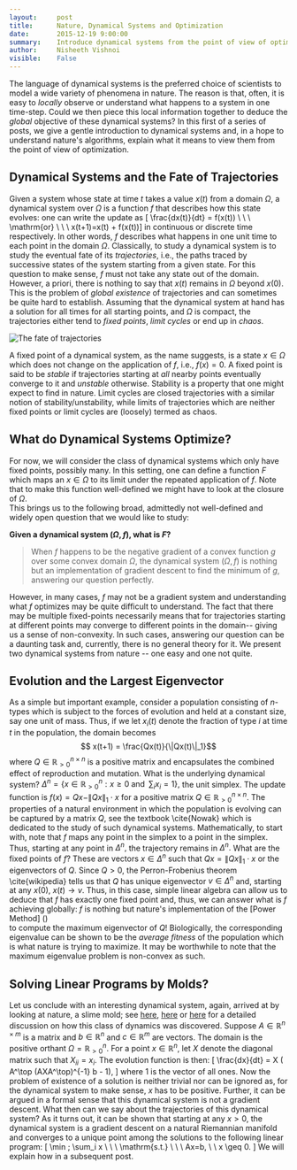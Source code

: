 ```yaml
---
layout:     post
title:      Nature, Dynamical Systems and Optimization
date:       2015-12-19 9:00:00
summary:    Introduce dynamical systems from the point of view of optimization using examples from nature. 
author:     Nisheeth Vishnoi
visible:    False
---
```


The language of dynamical systems is the preferred choice of scientists to model a wide variety of phenomena in nature. The reason is  that, often, it is easy to  *locally* observe or understand what happens to a system in one time-step. Could we then piece this local information together to deduce the  *global* objective of these dynamical systems? 
In this first of a series of posts,  we give a gentle introduction to dynamical systems and, in a hope to understand nature's algorithms, explain what it means to view them from the point of view of optimization.


## Dynamical Systems and the Fate of Trajectories
 Given a system whose state at time $t$ takes a value $x(t)$ from a domain $\Omega,$ a dynamical system over $\Omega$ is a function $f$ that describes how this state evolves: one can write the update as 
\[ \frac{dx(t)}{dt} = f(x(t))    \ \ \  \mathrm{or} \ \ \ x(t+1)=x(t) + f(x(t))\] 
 in continuous or discrete time respectively.
In other words, $f$ describes  what happens  in one unit time to each point in the domain $\Omega.$ 
Classically, to study a dynamical system is to study  the eventual fate of its *trajectories*, i.e., the paths traced by successive states of the system starting from a given state. For this question to make sense, $f$ must not take any state out of the domain. However,  a priori, 
there is nothing to say that $x(t)$ remains in $\Omega$ beyond $x(0).$ 
This is the problem of  *global existence* of trajectories and can sometimes be quite hard  to establish.
Assuming that the dynamical system at hand has a solution for all times   for all starting points, 
and $\Omega$ is compact, the trajectories either tend to  *fixed points*, *limit cycles* or end up in  *chaos*.  

![The fate of trajectories](trajectories.jpg) 
 
  
  A fixed point of a dynamical system, as the name suggests, is a state $x \in \Omega$ which does not change on the application of $f$, i.e.,  $f(x)=0.$ 
 A  fixed point is said to be *stable* if trajectories starting at *all* nearby points eventually converge to it and *unstable* otherwise. Stability is a property that one might expect to find in nature. Limit cycles are closed trajectories with a similar notion of stability/unstability, while limits of trajectories which are neither fixed points or limit cycles are (loosely) termed as chaos. 

## What do Dynamical Systems Optimize?   

 For now, we will consider the class of dynamical systems which only have fixed points, possibly many. In this setting, one can define a function $F$ which maps an  $x \in \Omega$  to its limit under the repeated application of $f.$ Note that to make this function well-defined we might have to look at the closure of $\Omega.$  
This brings us to  the following broad,  admittedly not well-defined and widely open question that we would like to study: 

**Given a dynamical system $(\Omega,f)$, what is  $F$?**
  
  
> When $f$ happens to be the negative gradient of  a convex function $g$ over some convex domain $\Omega,$ the dynamical system $(\Omega,f)$ is nothing but an implementation of gradient descent to find the minimum of $g$, answering our question perfectly.

However, in many cases, $f$ may not be a gradient system and understanding what $f$ optimizes may be quite difficult to understand. The fact that there may be multiple  fixed-points necessarily means that for trajectories starting at different points  may converge to different points in the domain-- giving us a sense of non-convexity. In such cases, answering our question can be a daunting task and, currently, there is no general theory for it. We present two dynamical systems from nature -- one easy and one not 	quite.
  
  
  
## Evolution and the Largest Eigenvector
 
As a simple but important example, consider a population consisting of $n$-types which is subject to the forces of evolution and held at a constant size, say one unit  of mass. Thus, if we let $x_i(t)$ denote the fraction of type $i$ at time $t$ in the population, the domain becomes 
$$ x(t+1) = \frac{Qx(t)}{\|Qx(t)\|_1}$$ where $Q \in \mathbb{R}_{>0}^{n \times n}$ is a positive matrix and encapsulates the combined effect of reproduction and mutation. What is the underlying dynamical system? 
$\Delta^n=\{x \in \mathbb{R}^n_{>0}: x \geq 0 \; \mathrm{and} \; \; \sum_i x_i=1\},$ the unit simplex. The update  function is  $f(x)= Qx - \|Qx\|_1 \cdot x$  for a positive matrix $Q \in \mathbb{R}_{>0}^{n \times n}.$  The properties of a natural environment in which the population is evolving can be captured by a matrix $Q,$  see the textbook \cite{Nowak} which is dedicated to the study of such dynamical systems.
Mathematically, to start with, note that $f$ maps any point in the simplex to a point in the simplex. 
  Thus, starting at any point in $\Delta^n,$ the trajectory remains in $\Delta^n.$ What are the fixed points of $f$? These are vectors $x \in \Delta^n$ such that $Qx=\|Qx\|_1 \cdot x$ or the eigenvectors of $Q.$ Since $Q>0,$ the Perron-Frobenius theorem \cite{wikipedia} tells us that $Q$ has unique  eigenvector $v \in \Delta^n$ and, starting at any $x(0),$ $x(t) \rightarrow v$. Thus, in this case, simple linear algebra can allow us to deduce that $f$ has exactly one fixed point and, thus, we can answer what is $f$ achieving globally: $f$ is nothing but nature's implementation of the [Power Method] ()  
  to compute the maximum eigenvector of $Q$! Biologically, the  corresponding eigenvalue can be shown to be the *average fitness* of the population which is what nature is trying to maximize. It may be worthwhile to note that the maximum eigenvalue problem is non-convex as such.

## Solving Linear Programs by Molds?

Let us conclude with an interesting dynamical system, again, arrived at by looking at nature, a slime mold; see [here](), [here]() or [here]() for a detailed discussion on how this class of dynamics was discovered. Suppose $A \in \mathbb{R}^{n \times m}$ is a matrix and $b \in \mathbb{R}^n$ and $c \in \mathbb{R}^m$ are vectors. The domain is the positive orthant $\Omega = \mathbb{R}_{>0}^n.$ For a point $x \in \mathbb{R}^n,$ let $X$ denote the diagonal matrix such that $X_{ii}=x_i.$  The evolution function  is then:
\[ \frac{dx}{dt} = X ( A^\top (AXA^\top)^{-1} b - 1), \]
where $1$ is the vector of all ones. 
Now the problem of existence of a solution is neither trivial nor can be ignored as, for the dynamical system to make sense, $x$ has to be positive. Further, it can be argued in a formal sense that this dynamical system is not a gradient descent. What then can we say about the trajectories of this dynamical system? As it turns out, it can be shown that starting at any $x>0,$ the dynamical system is a gradient descent on a natural Riemannian manifold and converges to a unique point among the solutions to the following linear program:
\[ \min \; \sum_i x \ \ \  \mathrm{s.t.} \ \ \ Ax=b, \ \ x \geq 0. \] 
We will explain how in a subsequent post. 
